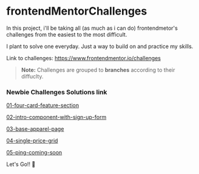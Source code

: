 # frontendMentorChallenges

In this project, i'll be taking all (as much as i can do) frontendmetor's challenges from the easiest to the most difficult.

I plant to solve one everyday. Just a way to build on and practice my skills.

Link to challenges: https://www.frontendmentor.io/challenges

> **Note:** Challenges are grouped to **branches** according to their diffuclty.

### Newbie Challenges Solutions link

[01-four-card-feature-section](https://01-four-card-feature-section.now.sh/)

[02-intro-component-with-sign-up-form](https://02-intro-component-with-sign-up-form.now.sh/)

[03-base-apparel-page](https://03-base-apparel-page.now.sh/)

[04-single-price-grid](http://04-single-price-grid.now.sh/)

[05-ping-coming-soon](https://05-ping-coming-soon.now.sh/)

Let's Go!! 🚀
